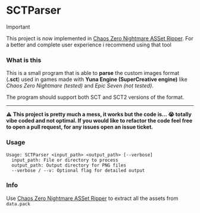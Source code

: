# SCTParser

> [!IMPORTANT]
> This project is now implemented in [Chaos Zero Nightmare ASSet Ripper](https://github.com/akioukun/Chaos-Zero-Nightmare-ASSet-Ripper). For a better and complete user experience i recommend using that tool

### What is this

This is a small program that is able to **parse** the custom images format (**.sct**) used in games made with **Yuna Engine (SuperCreative engine)** like *Chaos Zero Nightmare (tested)* and *Epic Seven (not tested)*.

The program should support both SCT and SCT2 versions of the format.

<hr>

⚠️ **This project is pretty much a mess, it works but the code is... 😭 totally vibe coded and not optimal. If you would like to refactor the code feel free to open a pull request, for any issues open an issue ticket.**

### Usage

```
Usage: SCTParser <input_path> <output_path> [--verbose]
  input_path: File or directory to process
  output_path: Output directory for PNG files
  --verbose / --v: Optional flag for detailed output
```

### Info

Use [Chaos Zero Nightmare ASSet Ripper](https://github.com/akioukun/Chaos-Zero-Nightmare-ASSet-Ripper) to extract all the assets from `data.pack`



